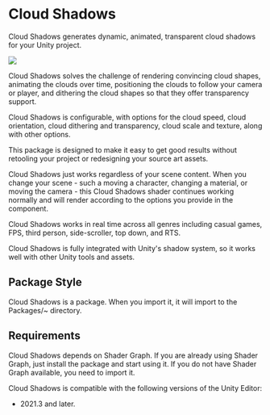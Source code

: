 # Cloud Shadows

Cloud Shadows generates dynamic, animated, transparent cloud shadows for your Unity project.

![](https://uploads-ssl.webflow.com/6363e3d1d6ba105709c9042f/647a00a7d5c16fdcbf6d8d6d_Unity_u4ChkTWVdv.webp)

Cloud Shadows solves the challenge of rendering convincing cloud shapes, animating the clouds over time, positioning the clouds to follow your camera or player, and dithering the cloud shapes so that they offer transparency support.

Cloud Shadows is configurable, with options for the cloud speed, cloud orientation, cloud dithering and transparency, cloud scale and texture, along with other options.

This package is designed to make it easy to get good results without retooling your project or redesigning your source art assets.

Cloud Shadows just works regardless of your scene content. When you change your scene - such a moving a character, changing a material, or moving the camera - this Cloud Shadows shader continues working normally and will render according to the options you provide in the component.

Cloud Shadows works in real time across all genres including casual games, FPS, third person, side-scroller, top down, and RTS.

Cloud Shadows is fully integrated with Unity's shadow system, so it works well with other Unity tools and assets.

Package Style
-------------

Cloud Shadows is a package. When you import it, it will import to the Packages/~ directory.

Requirements
------------

Cloud Shadows depends on Shader Graph. If you are already using Shader Graph, just install the package and start using it. If you do not have Shader Graph available, you need to import it.

Cloud Shadows is compatible with the following versions of the Unity Editor:

-   2021.3 and later.